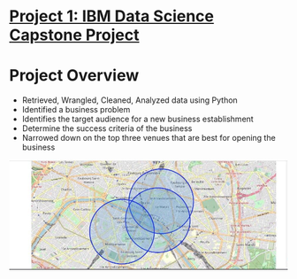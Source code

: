 

# [Project 1: IBM Data Science Capstone Project](https://github.com/Esther-Ogundipe/Data-Science-Porfolio)

# Project Overview
* Retrieved, Wrangled, Cleaned, Analyzed data using Python
* Identified a business problem 
* Identifies the target audience for a new business establishment
* Determine the success criteria of the business
* Narrowed down on the top three venues that are best for opening the business

![](/images/battle%20of%20neighborhods.jpeg)
